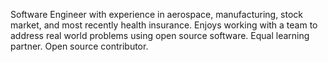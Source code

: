 Software Engineer with experience in aerospace, manufacturing, stock market, and most recently health insurance. 
Enjoys working with a team to address real world problems using open source software. 
Equal learning partner. 
Open source contributor.
